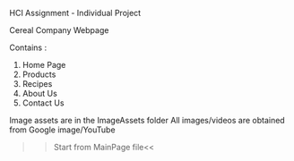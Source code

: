 HCI Assignment - Individual Project

Cereal Company Webpage

Contains :
1. Home Page
2. Products
3. Recipes
4. About Us
5. Contact Us

Image assets are in the ImageAssets folder
All images/videos are obtained from Google image/YouTube

>>Start from MainPage file<<
